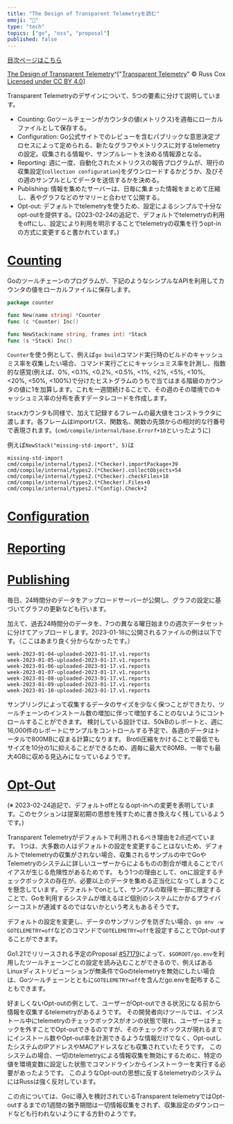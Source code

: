 ```yaml
---
title: "The Design of Transparent Telemetryを読む"
emoji: "🌌"
type: "tech"
topics: ["go", "oss", "proposal"]
published: false
---
```


[目次ページはこちら](https://zenn.dev/a2not/articles/telemetry-index)

[The Design of Transparent Telemetry](https://research.swtch.com/telemetry-design)^["[Transparent Telemetry](https://research.swtch.com/telemetry)" © Russ Cox [Licensed under CC BY 4.0](https://creativecommons.org/licenses/by/4.0/)]

Transparent Telemetryのデザインについて、5つの要素に分けて説明しています。

- Counting: Goツールチェーンがカウンタの値(メトリクス)を週毎にローカルファイルとして保存する。
- Configuration: Go公式サイトでのレビューを含むパブリックな意思決定プロセスによって定められる、新たなグラフやメトリクスに対するtelemetryの設定。収集される情報や、サンプルレートを決める情報源となる。
- Reporting: 週に一度、自動化されたメトリクスの報告プログラムが、現行の収集設定(`collection configuration`)をダウンロードするかどうか、及びその週のサンプルとしてデータを送信するかを決める。
- Publishing: 情報を集めたサーバーは、日毎に集まった情報をまとめて圧縮し、表やグラフなどのサマリーと合わせて公開する。
- Opt-out: デフォルトでtelemetryを使うため、設定によるシンプルで十分なopt-outを提供する。(2023-02-24の追記で、デフォルトでtelemetryの利用をoffにし、設定により利用を明示することでtelemetryの収集を行うopt-inの方式に変更すると書かれています。)

# [Counting](https://research.swtch.com/telemetry-design#counting)

Goのツールチェーンのプログラムが、下記のようなシンプルなAPIを利用してカウンタの値をローカルファイルに保存します。

```go
package counter

func New(name string) *Counter
func (c *Counter) Inc()

func NewStack(name string, frames int) *Stack
func (s *Stack) Inc()
```

`Counter`を使う例として、例えば`go build`コマンド実行時のビルドのキャッシュミス率を収集したい場合、コマンド実行ごとにキャッシュミス率を計測し、指数的な感覚(例えば、0%, <0.1%, <0.2%, <0.5%, <1%, <2%, <5%, <10%, <20%, <50%, <100%)で分けたヒストグラムのうちで当てはまる階級のカウンタの値に1を加算します。これを一週間続けることで、その週のその環境でのキャッシュミス率の分布を表すデータレコードを作成します。

`Stack`カウンタも同様で、加えて記録するフレームの最大値をコンストラクタに渡します。各フレームはimportパス、関数名、関数の先頭からの相対的な行番号で表現されます。(`cmd/compile/internal/base.Errorf+10`といったように)

例えば`NewStack("missing-std-import", 5)`は

```
missing-std-import
cmd/compile/internal/types2.(*Checker).importPackage+39
cmd/compile/internal/types2.(*Checker).collectObjects+54
cmd/compile/internal/types2.(*Checker).checkFiles+18
cmd/compile/internal/types2.(*Checker).Files+0
cmd/compile/internal/types2.(*Config).Check+2
```

















# [Configuration](https://research.swtch.com/telemetry-design#configuration)











# [Reporting](https://research.swtch.com/telemetry-design#reporting)



















# [Publishing](https://research.swtch.com/telemetry-design#publishing)

毎日、24時間分のデータをアップロードサーバーが公開し、グラフの設定に基づいてグラフの更新なども行います。

加えて、過去24時間分のデータを、7つの異なる曜日始まりの週次データセットに分けてアップロードします。2023-01-18に公開されるファイルの例は以下です。（ここはあまり良く分からなかったです。）

```
week-2023-01-04-uploaded-2023-01-17.v1.reports
week-2023-01-05-uploaded-2023-01-17.v1.reports
week-2023-01-06-uploaded-2023-01-17.v1.reports
week-2023-01-07-uploaded-2023-01-17.v1.reports
week-2023-01-08-uploaded-2023-01-17.v1.reports
week-2023-01-09-uploaded-2023-01-17.v1.reports
week-2023-01-10-uploaded-2023-01-17.v1.reports
```

サンプリングによって収集するデータのサイズを少なく保つことができたり、ツールチェーンのインストール数の増加に伴って増加することのないようにコントロールすることができます。
検討している設計では、50kBのレポートと、週に16,000件のレポートにサンプルをコントロールする予定で、各週のデータはトータルで800MBに収まる計算になります。
Brotli圧縮をかけることで最低でもサイズを10分の1に抑えることができるため、週毎に最大で80MB、一年でも最大4GBに収める見込みになっているようです。


# [Opt-Out](https://research.swtch.com/telemetry-design#opt-out)

(※ 2023-02-24追記で、デフォルトoffとなるopt-inへの変更を表明しています。このセクションは提案初期の思想を残すために書き換えなく残しているようです。)

Transparent Telemetryがデフォルトで利用されるべき理由を2点述べています。
1つは、大多数の人はデフォルトの設定を変更することはないため、デフォルトでtelemetryの収集がされない場合、収集されるサンプルの中でGoやTelemetryのシステムに詳しいユーザーからによるものの割合が増えることでバイアスが生じる危険性があるためです。
もう1つの理由として、onに設定するチェックボックスの存在が、必要以上のデータを集める正当化になってしまうことを懸念しています。
デフォルトでonとして、サンプルの取得を一部に限定することで、Goを利用するシステムが増えるほど個別のシステムにかかるプライバシーコストが逓減するのではないかという考えもあるそうです。

デフォルトの設定を変更し、データのサンプリングを防ぎたい場合、`go env -w GOTELEMETRY=off`などのコマンドで`GOTELEMETRY=off`を設定することでOpt-outすることができます。

Go1.21でリリースされる予定のProposal [#57179](https://github.com/golang/go/issues/57179)によって、`$GOROOT/go.env`を利用したツールチェーンごとの設定を読み込むことができるので、例えばあるLinuxディストリビューションが無条件でGoのtelemetryを無効にしたい場合は、Goツールチェーンとともに`GOTELEMETRY=off`を含んだgo.envを配布することもできます。

好ましくないOpt-outの例として、ユーザーがOpt-outできる状況になる前から情報を収集するtelemetryがあるようです。
その開発者向けツールでは、インストール中にtelemetryのチェックボックスがオンの状態で現れ、ユーザーはチェックを外すことでOpt-outできるのですが、そのチェックボックスが現れるまでにインストール数やOpt-out率を計測できるような情報だけでなく、Opt-outしたシステムのIPアドレスやMACアドレスなども収集されていたそうです。
このシステムの場合、一切のtelemetryによる情報収集を無効にするために、特定の値を環境変数に設定した状態でコマンドラインからインストーラーを実行する必要があったようです。
このようなOpt-outの思想に反するtelemetryのシステムにはRussは強く反対しています。

この点については、Goに導入を検討されているTransparent telemetryではOpt-outするまでの1週間の猶予期間は一切情報収集をされず、収集設定のダウンロードなども行われないようにする方針のようです。
